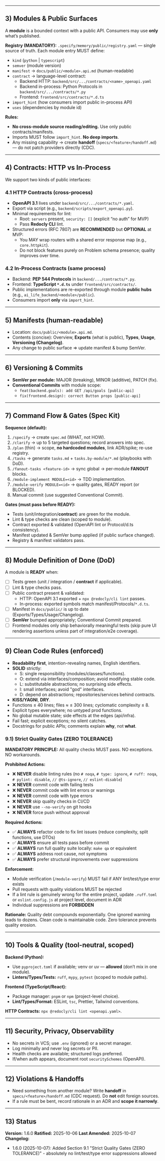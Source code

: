 
---

## 3) Modules & Public Surfaces
A **module** is a bounded context with a public API. Consumers may use **only** what’s published.

**Registry (MANDATORY):** `.specify/memory/public/registry.yaml` — single source of truth.
Each module entry MUST define:
- `kind` (`python` | `typescript`)
- `semver` (module version)
- `manifest` → `docs/public/<module>.api.md` (human-readable)
- `contract` → language-level contract:
  - Backend HTTP: `backend/src/.../contracts/<name>_openapi.yaml`
  - Backend in-process: Python Protocols in `backend/src/.../contracts/*.py`
  - Frontend: `frontend/src/contracts/*.d.ts`
- `import_hint` (how consumers import public in-process API)
- `uses` (dependencies by module id)

**Rules:**
- **No cross-module source reading/editing.** Use only public contracts/manifests.
- Imports MUST follow `import_hint`. **No deep imports**.
- Any missing capability → create **handoff** (`specs/<feature>/handoff.md`) — do not patch providers directly (CDC).

---

## 4) Contracts: HTTP vs In-Process
We support two kinds of public interfaces:

### 4.1 HTTP Contracts (cross-process)
- **OpenAPI 3.1** lives under `backend/src/.../contracts/*.yaml`.
- Export via script (e.g., `backend/scripts/export_openapi.py`).
- Minimal requirements for lint:
  - Root: `servers` present, `security: []` (explicit “no auth” for MVP)
  - Pass **Redocly CLI** lint.
- Structured errors (RFC 7807) are **RECOMMENDED** but **OPTIONAL** at MVP:
  - You MAY wrap routers with a shared error response map (e.g., `core.httpkit`).
  - Do not block features purely on Problem schema presence; quality improves over time.

### 4.2 In-Process Contracts (same process)
- Backend: **PEP 544 Protocols** in `backend/.../contracts/*.py`.
- Frontend: **TypeScript `*.d.ts`** under `frontend/src/contracts/`.
- Public implementations are re-exported through module **public hubs** (e.g., `ai_life_backend/<module>/public`).
- Consumers import **only** via `import_hint`.

---

## 5) Manifests (human-readable)
- Location: `docs/public/<module>.api.md`.
- Contents (concise): Overview, **Exports** (what is public), **Types**, **Usage**, **Versioning (Changelog)**.
- Any change to public surface ⇒ update manifest & bump SemVer.

---

## 6) Versioning & Commits
- **SemVer per module:** MAJOR (breaking), MINOR (additive), PATCH (fix).
- **Conventional Commits** with module scope:
  - `feat(backend.goals): add GET /api/goals [public-api]`
  - `fix(frontend.design): correct Button props [public-api]`

---

## 7) Command Flow & Gates (Spec Kit)
**Sequence (default):**
1. `/specify` → create `spec.md` (WHAT, not HOW).
2. `/clarify` → up to 5 targeted questions; record answers into spec.
6. `/plan` (thin) → scope, **no hardcoded modules**, link ADR/spike; re-use registry.
7. `/tasks` → generate `tasks.md` + `tasks.by-module/*.md` (playbooks with DoD).
8. `/fanout-tasks <feature-id>` → sync global → per-module **FANOUT** blocks.
9. `/module-implement MODULE=<id>` → TDD implementation.
10. `/module-verify MODULE=<id>` → quality gates, READY report (or BLOCKED).
11. Manual commit (use suggested Conventional Commit).

**Gates (must pass before READY):**
- Tests (unit/integration/**contract**) are green for the module.
- Lint & type checks are clean (scoped to module).
- Contract exported & validated (OpenAPI lint or Protocol/d.ts consistency).
- Manifest updated & SemVer bump applied (if public surface changed).
- Registry & manifest validators pass.

---

## 8) Module Definition of Done (DoD)
A module is **READY** when:
- [ ] Tests green (unit / integration / **contract** if applicable).
- [ ] Lint & type checks pass.
- [ ] Public contract present & validated:
  - HTTP: OpenAPI 3.1 exported + `npx @redocly/cli lint` passes.
  - In-process: exported symbols match manifest/Protocols/`*.d.ts`.
- [ ] Manifest in `docs/public/` is up to date (Exports/Types/Usage/Changelog).
- [ ] **SemVer** bumped appropriately; Conventional Commit prepared.
- [ ] Frontend modules only ship behaviorally meaningful tests (skip pure UI rendering assertions unless part of integration/e2e coverage).

---

## 9) Clean Code Rules (enforced)
- **Readability first**, intention-revealing names, English identifiers.
- **SOLID** strictly:
  - S: single responsibility (modules/classes/functions).
  - O: extend via interfaces/composition; avoid modifying stable code.
  - L: substitutable abstractions; no surprising side effects.
  - I: small interfaces; avoid "god" interfaces.
  - D: depend on abstractions; repositories/services behind contracts.
- **KISS/YAGNI**, **DRY**.
- Functions ≤ 40 lines; files ≈ ≤ 300 lines; cyclomatic complexity ≤ 8.
- Explicit types everywhere; no untyped prod functions.
- No global mutable state; side effects at the edges (api/infra).
- Fail fast; explicit exceptions; no silent catches.
- Docstrings for public APIs; comments explain **why**, not **what**.

### 9.1) Strict Quality Gates (ZERO TOLERANCE)
**MANDATORY PRINCIPLE:** All quality checks MUST pass. NO exceptions. NO workarounds.

**Prohibited Actions:**
- ❌ **NEVER** disable linting rules (no `# noqa`, `# type: ignore`, `# ruff: noqa`, `# pylint: disable`, `// @ts-ignore`, `// eslint-disable`)
- ❌ **NEVER** commit code with failing tests
- ❌ **NEVER** commit code with lint errors or warnings
- ❌ **NEVER** commit code with type errors
- ❌ **NEVER** skip quality checks in CI/CD
- ❌ **NEVER** use `--no-verify` on git hooks
- ❌ **NEVER** force push without approval

**Required Actions:**
- ✅ **ALWAYS** refactor code to fix lint issues (reduce complexity, split functions, use DTOs)
- ✅ **ALWAYS** ensure all tests pass before commit
- ✅ **ALWAYS** run full quality suite locally: `make qa` or equivalent
- ✅ **ALWAYS** address root cause, not symptoms
- ✅ **ALWAYS** prefer structural improvements over suppressions

**Enforcement:**
- Module verification (`/module-verify`) MUST fail if ANY lint/test/type error exists
- Pull requests with quality violations MUST be rejected
- If a lint rule is genuinely wrong for the entire project, update `.ruff.toml` or `eslint.config.js` at project level, document in ADR
- Individual suppressions are **FORBIDDEN**

**Rationale:**
Quality debt compounds exponentially. One ignored warning leads to dozens. Clean code is maintainable code. Zero tolerance prevents quality erosion.

---

## 10) Tools & Quality (tool-neutral, scoped)
**Backend (Python):**
- Use `pyproject.toml` if available; venv or uv — **allowed** (don’t mix in one module).
- **Linters/Types/Tests:** `ruff`, `mypy`, `pytest` (scoped to module paths).

**Frontend (TypeScript/React):**
- Package manager: `pnpm` or `npm` (project-level choice).
- **Lint/Types/Format:** ESLint, `tsc`, Prettier, Tailwind conventions.

**HTTP Contracts:** `npx @redocly/cli lint <openapi.yaml>`.

---

## 11) Security, Privacy, Observability
- No secrets in VCS; use `.env` (ignored) or a secret manager.
- Log minimally and never log secrets or PII.
- Health checks are available; structured logs preferred.
- If/when auth appears, document root `securitySchemes` (OpenAPI).

---

## 12) Violations & Handoffs
- Need something from another module? Write **handoff** in `specs/<feature>/handoff.md` (CDC request). Do **not** edit foreign sources.
- If a rule must be bent, record rationale in an ADR and **scope it narrowly**.

---

## 13) Status
**Version:** 1.6.0
**Ratified:** 2025-10-06
**Last Amended:** 2025-10-07
**Changelog:**
- 1.6.0 (2025-10-07): Added Section 9.1 "Strict Quality Gates (ZERO TOLERANCE)" - absolutely no lint/test/type error suppressions allowed
